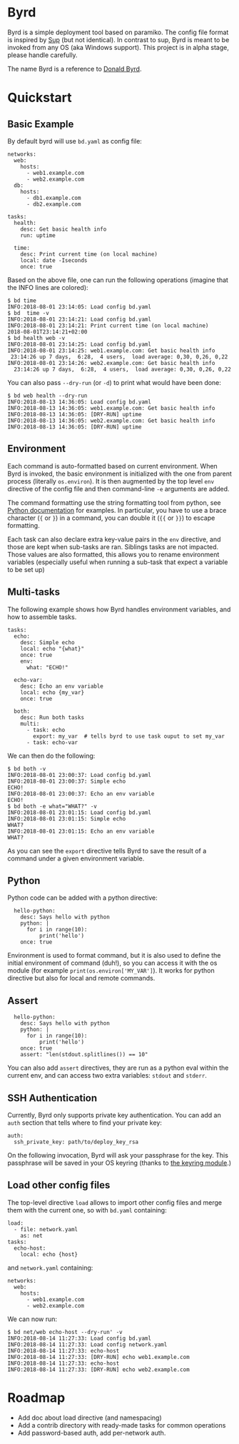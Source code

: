 # Byrd

Byrd is a simple deployment tool based on paramiko. The config file
format is inspired by [Sup](https://github.com/pressly/sup) (but not
identical). In contrast to sup, Byrd is meant to be invoked from any
OS (aka Windows support). This project is in alpha stage, please
handle carefully.

The name Byrd is a reference to
[Donald Byrd](https://en.wikipedia.org/wiki/Donald_Byrd).


# Quickstart

## Basic Example

By default byrd will use `bd.yaml` as config file:

```
networks:
  web:
    hosts:
      - web1.example.com
      - web2.example.com
  db:
    hosts:
      - db1.example.com
      - db2.example.com

tasks:
  health:
    desc: Get basic health info
    run: uptime

  time:
    desc: Print current time (on local machine)
    local: date -Iseconds
    once: true
```


Based on the above file, one can run the following operations (imagine
that the INFO lines are colored):

```
$ bd time
INFO:2018-08-01 23:14:05: Load config bd.yaml
$ bd  time -v
INFO:2018-08-01 23:14:21: Load config bd.yaml
INFO:2018-08-01 23:14:21: Print current time (on local machine)
2018-08-01T23:14:21+02:00
$ bd health web -v
INFO:2018-08-01 23:14:25: Load config bd.yaml
INFO:2018-08-01 23:14:25: web1.example.com: Get basic health info
 23:14:26 up 7 days,  6:28,  4 users,  load average: 0,30, 0,26, 0,22
INFO:2018-08-01 23:14:26: web2.example.com: Get basic health info
  23:14:26 up 7 days,  6:28,  4 users,  load average: 0,30, 0,26, 0,22
```


You can also pass `--dry-run` (or `-d`) to print what would have been done:
```
$ bd web health --dry-run
INFO:2018-08-13 14:36:05: Load config bd.yaml
INFO:2018-08-13 14:36:05: web1.example.com: Get basic health info
INFO:2018-08-13 14:36:05: [DRY-RUN] uptime
INFO:2018-08-13 14:36:05: web2.example.com: Get basic health info
INFO:2018-08-13 14:36:05: [DRY-RUN] uptime
```


## Environment

Each command is auto-formatted based on current environment. When Byrd
is invoked, the basic environment is initialized with the one from
parent process (literally `os.environ`). It is then augmented by the
top level `env` directive of the config file and then command-line
`-e` arguments are added.

The command formatting use the string formatting tool from python, see
[Python documentation](https://docs.python.org/3.4/library/string.html#format-examples)
for examples.  In particular, you have to use a brace character (`{`
or `}`) in a command, you can double it (`{{` or `}}`) to escape
formatting.

Each task can also declare extra key-value pairs in the `env`
directive, and those are kept when sub-tasks are ran. Siblings tasks
are not impacted. Those values are also formatted, this allows you to
rename environment variables (especially useful when running a
sub-task that expect a variable to be set up)


## Multi-tasks

The following example shows how Byrd handles environment variables,
and how to assemble tasks.

```
tasks:
  echo:
    desc: Simple echo
    local: echo "{what}"
    once: true
    env:
      what: "ECHO!"

  echo-var:
    desc: Echo an env variable
    local: echo {my_var}
    once: true
    
  both:
    desc: Run both tasks
    multi:
      - task: echo
        export: my_var  # tells byrd to use task ouput to set my_var
      - task: echo-var
```

We can then do the following:

```
$ bd both -v
INFO:2018-08-01 23:00:37: Load config bd.yaml
INFO:2018-08-01 23:00:37: Simple echo 
ECHO!
INFO:2018-08-01 23:00:37: Echo an env variable
ECHO!
$ bd both -e what="WHAT?" -v
INFO:2018-08-01 23:01:15: Load config bd.yaml
INFO:2018-08-01 23:01:15: Simple echo
WHAT?
INFO:2018-08-01 23:01:15: Echo an env variable
WHAT?
```

As you can see the `export` directive tells Byrd to save the result
of a command under a given environment variable.


## Python

Python code can be added with a python directive:

```
  hello-python:
    desc: Says hello with python
    python: |
      for i in range(10):
          print('hello')
    once: true
```

Environment is used to format command, but it is also used to define
the initial environment of command (duh!), so you can access it with
the os module (for example `print(os.environ['MY_VAR']`). It works for
python directive but also for local and remote commands.

## Assert

```
  hello-python:
    desc: Says hello with python
    python: |
      for i in range(10):
          print('hello')
    once: true
    assert: "len(stdout.splitlines()) == 10"

```

You can also add `assert` directives, they are run as a python eval
within the current env, and can access two extra variables: `stdout`
and `stderr`.


## SSH Authentication

Currently, Byrd only supports private key authentication. You can add
an `auth` section that tells where to find your private key:

```
auth:
  ssh_private_key: path/to/deploy_key_rsa
```

On the following invocation, Byrd will ask your passphrase for the
key. This passphrase will be saved in your OS keyring (thanks to
[the keyring module](https://github.com/jaraco/keyring).)


## Load other config files

The top-level directive `load` allows to import other config files and
merge them with the current one, so with `bd.yaml` containing:

```
load:
  - file: network.yaml
    as: net
tasks:
  echo-host:
    local: echo {host}
```

and `network.yaml` containing:

```
networks:
  web:
    hosts:
      - web1.example.com
      - web2.example.com
```

We can now run:

```
$ bd net/web echo-host --dry-run' -v
INFO:2018-08-14 11:27:33: Load config bd.yaml
INFO:2018-08-14 11:27:33: Load config network.yaml
INFO:2018-08-14 11:27:33: echo-host
INFO:2018-08-14 11:27:33: [DRY-RUN] echo web1.example.com
INFO:2018-08-14 11:27:33: echo-host
INFO:2018-08-14 11:27:33: [DRY-RUN] echo web2.example.com
```


# Roadmap

- Add doc about load directive (and namespacing)
- Add a contrib directory with ready-made tasks for common
  operations
- Add password-based auth, add per-network auth.
